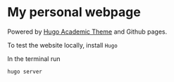 # My personal webpage

Powered by [Hugo Academic Theme](https://github.com/wowchemy/starter-hugo-academic) and Github pages.

To test the website locally, install `Hugo`

In the terminal run

```bash
hugo server
```
